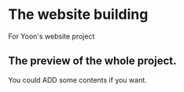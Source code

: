 # The website building

For Yoon's website project

## The preview of the whole project.

You could ADD some contents if you want.

